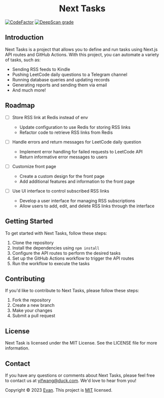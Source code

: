 <h1 align="center">Next Tasks</h1>

[![CodeFactor](https://www.codefactor.io/repository/github/navepnow/next-tasks/badge)](https://www.codefactor.io/repository/github/navepnow/next-tasks)
[![DeepScan grade](https://deepscan.io/api/teams/20904/projects/24382/branches/749531/badge/grade.svg)](https://deepscan.io/dashboard#view=project&tid=20904&pid=24382&bid=749531)
## Introduction

Next Tasks is a project that allows you to define and run tasks using Next.js API routes and GitHub Actions. With this project, you can automate a variety of tasks, such as:

- Sending RSS feeds to Kindle
- Pushing LeetCode daily questions to a Telegram channel
- Running database queries and updating records
- Generating reports and sending them via email
- And much more!

## Roadmap

- [ ] Store RSS link at Redis instead of env
  - Update configuration to use Redis for storing RSS links
  - Refactor code to retrieve RSS links from Redis

- [ ] Handle errors and return messages for LeetCode daily question
  - Implement error handling for failed requests to LeetCode API
  - Return informative error messages to users

- [ ] Customize front page
  - Create a custom design for the front page
  - Add additional features and information to the front page

- [ ] Use UI interface to control subscribed RSS links
  - Develop a user interface for managing RSS subscriptions
  - Allow users to add, edit, and delete RSS links through the interface

## Getting Started

To get started with Next Tasks, follow these steps:

1. Clone the repository
2. Install the dependencies using `npm install`
3. Configure the API routes to perform the desired tasks
4. Set up the GitHub Actions workflow to trigger the API routes
5. Run the workflow to execute the tasks

## Contributing

If you'd like to contribute to Next Tasks, please follow these steps:

1. Fork the repository
2. Create a new branch
3. Make your changes
4. Submit a pull request

## License

Next Task is licensed under the MIT License. See the LICENSE file for more information.

## Contact

If you have any questions or comments about Next Tasks, please feel free to contact us at <yifwang@duck.com>. We'd love to hear from you!

Copyright © 2023 [Evan](https://github.com/NavePnow).
This project is [MIT](https://github.com/NavePnow/Profiles/blob/master/LICENSE) licensed.

